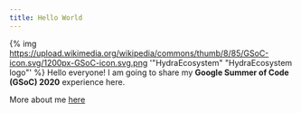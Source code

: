 ```yaml
---
title: Hello World
---
```

{% img https://upload.wikimedia.org/wikipedia/commons/thumb/8/85/GSoC-icon.svg/1200px-GSoC-icon.svg.png '"HydraEcosystem" "HydraEcosystem logo"' %}
Hello everyone!
I am going to share my **Google Summer of Code (GSoC) 2020** experience here.

More about me [here](/about-me)
